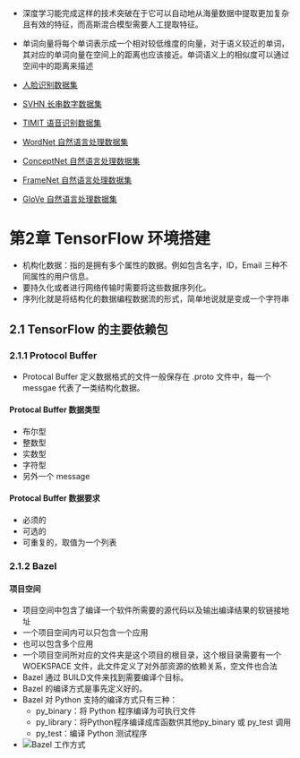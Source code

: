 - 深度学习能完成这样的技术突破在于它可以自动地从海量数据中提取更加复杂且有效的特征，而高斯混合模型需要人工提取特征。
- 单词向量将每个单词表示成一个相对较低维度的向量，对于语义较近的单词，其对应的单词向量在空间上的距离也应该接近。单词语义上的相似度可以通过空间中的距离来描述

- [人脸识别数据集](http://vis-www.cs.umass.edu/lfw)
- [SVHN 长串数字数据集](http://ufldl.stanford.edu/housenumbers)
- [TIMIT 语音识别数据集](https://catalog.ldc.upenn.edu/ldc93s1)
- [WordNet 自然语言处理数据集](https://wordnet.princeton.edu)
- [ConceptNet 自然语言处理数据集](http://conceptnet5.media.mit.edu/)
- [FrameNet 自然语言处理数据集](https://framenet.icsi.berkeley.edu/fndrupal)
- [GloVe 自然语言处理数据集](http://nlp.stanford.edu/projects/glove)

# 第2章 TensorFlow 环境搭建
- 机构化数据：指的是拥有多个属性的数据。例如包含名字，ID，Email 三种不同属性的用户信息。
- 要持久化或者进行网络传输时需要将这些数据序列化。
- 序列化就是将结构化的数据编程数据流的形式，简单地说就是变成一个字符串
## 2.1 TensorFlow 的主要依赖包
### 2.1.1 Protocol Buffer
- Protocal Buffer 定义数据格式的文件一般保存在 .proto 文件中，每一个 messgae 代表了一类结构化数据。
#### Protocal Buffer 数据类型
- 布尔型
- 整数型
- 实数型
- 字符型
- 另外一个 message
#### Protocal Buffer 数据要求
- 必须的
- 可选的
- 可重复的，取值为一个列表
### 2.1.2 Bazel
#### 项目空间
- 项目空间中包含了编译一个软件所需要的源代码以及输出编译结果的软链接地址
- 一个项目空间内可以只包含一个应用
- 也可以包含多个应用
- 一个项目空间所对应的文件夹是这个项目的根目录，这个根目录需要有一个 WOEKSPACE 文件，此文件定义了对外部资源的依赖关系，空文件也合法
- Bazel 通过 BUILD文件来找到需要编译个目标。
- Bazel 的编译方式是事先定义好的。
- Bazel 对 Python 支持的编译方式只有三种：
    - py_binary：将 Python 程序编译为可执行文件
    - py_library：将Python程序编译成库函数供其他py_binary 或 py_test 调用
    - py_test：编译 Python 测试程序
- ![Bazel 工作方式](https://github.com/yyxyz/Book/blob/master/Tensorflow%2B%E5%AE%9E%E6%88%98Google%E6%B7%B1%E5%BA%A6%E5%AD%A6%E4%B9%A0%E6%A1%86%E6%9E%B6/resource/Bazel-%E5%B7%A5%E4%BD%9C%E6%96%B9%E5%BC%8F.png)

